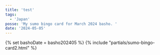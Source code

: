 ```yaml
---
title: 'test'
tags:
  - 'Japan'
posse: 'My sumo bingo card for March 2024 basho. '
date: '2024-05-05'
---
```

{% set bashoDate = basho202405 %}
{% include "partials/sumo-bingo-card2.html" %}